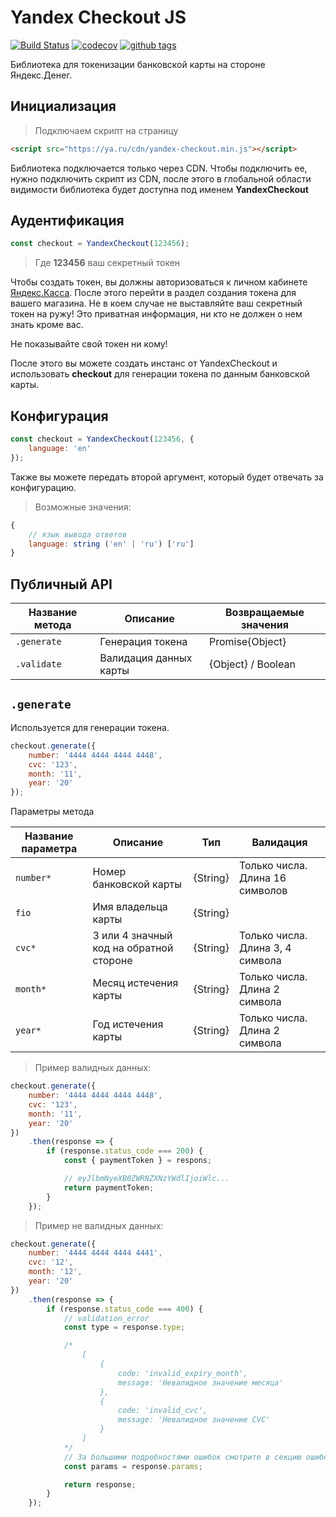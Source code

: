 # Yandex Checkout JS
[![Build Status](https://travis-ci.com/MadMed677/checkout-js.svg?token=JGyqoPse941Gzbw8Wg9k&branch=master)](https://travis-ci.com/MadMed677/checkout-js) [![codecov](https://codecov.io/gh/MadMed677/checkout-js/branch/master/graph/badge.svg?token=kREGja9bnJ)](https://codecov.io/gh/MadMed677/checkout-js) [![github tags](https://img.shields.io/github/tag/MadMed677/checkout-js.svg?style=flat-square)](https://github.com/MadMed677/checkout-js/tags)

Библиотека для токенизации банковской карты на стороне Яндекс.Денег.



## Инициализация

> Подключаем скрипт на страницу

```html
<script src="https://ya.ru/cdn/yandex-checkout.min.js"></script>
```

Библиотека подключается только через CDN.
Чтобы подключить ее, нужно подключить скрипт из CDN, после этого в глобальной
области видимости библиотека будет доступна под именем **YandexCheckout**



## Аудентификация

```js
const checkout = YandexCheckout(123456);
```

> Где **123456** ваш секретный токен

Чтобы создать токен, вы должны авторизоваться к личном кабинете [Яндекс.Касса](https://ya.ru). После этого перейти в раздел
создания токена для вашего магазина. Не в коем случае не выставляйте ваш секретный токен на ружу! Это приватная информация, ни кто
не должен о нем знать кроме вас.

<aside class="warning">Не показывайте свой токен ни кому!</aside>

После этого вы можете создать инстанс от YandexCheckout и использовать **checkout** для генерации токена по данным банковской карты.



## Конфигурация

```js
const checkout = YandexCheckout(123456, {
    language: 'en'
});
```

Также вы можете передать второй аргумент, который будет отвечать за конфигурацию.

> Возможные значения:

```js
{
    // язык вывода ответов
    language: string ('en' | 'ru') ['ru']
}
```

## Публичный API

| Название метода | Описание               | Возвращаемые значения |
| --------------- | ---------------------- | --------------------- |
| `.generate`     | Генерация токена       | Promise{Object}       |
| `.validate`     | Валидация данных карты | {Object} / Boolean    |

## `.generate`

Используется для генерации токена.

```js
checkout.generate({
    number: '4444 4444 4444 4448',
    cvc: '123',
    month: '11',
    year: '20'
});
```

Параметры метода

| Название параметра  | Описание                                 | Тип      | Валидация                        |
| ------------------- | ---------------------------------------- | -------- | -------------------------------- |
| `number*`           | Номер банковской карты                   | {String} | Только числа. Длина 16 символов  |
| `fio`               | Имя владельца карты                      | {String} |                                  |
| `cvc*`              | 3 или 4 значный код на обратной стороне  | {String} | Только числа. Длина 3, 4 символа |
| `month*`            | Месяц истечения карты                    | {String} | Только числа. Длина 2 символа    |
| `year*`             | Год истечения карты                      | {String} | Только числа. Длина 2 символа    |


> Пример валидных данных:

```js
checkout.generate({
    number: '4444 4444 4444 4448',
    cvc: '123',
    month: '11',
    year: '20'
})
    .then(response => {
        if (response.status_code === 200) {
            const { paymentToken } = respons;

            // eyJlbmNyeXB0ZWRNZXNzYWdlIjoiWlc...
            return paymentToken;
        }
    });
```

> Пример не валидных данных:

```js
checkout.generate({
    number: '4444 4444 4444 4441',
    cvc: '12',
    month: '12',
    year: '20'
})
    .then(response => {
        if (response.status_code === 400) {
            // validation_error
            const type = response.type;

            /*
                [
                    {
                        code: 'invalid_expiry_month',
                        message: 'Невалидное значение месяца'
                    },
                    {
                        code: 'invalid_cvc',
                        message: 'Невалидное значение CVC'
                    }
                ]
            */
            // За большими подробностями ошибок смотрите в секцию ошибок
            const params = response.params;

            return response;
        }
    });
```
